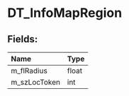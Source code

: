 # DT_InfoMapRegion

## Fields:

| Name | Type |
| :--- | :--- |
| m_flRadius | float |
| m_szLocToken | int |
